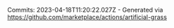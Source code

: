 Commits: 2023-04-18T11:20:22.027Z - Generated via https://github.com/marketplace/actions/artificial-grass
<br>
